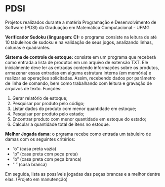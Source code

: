 # PDSI
Projetos realizados durante a matéria Programação e Desenvolvimento de Software (PDSI) da Graduação em Matemática Computacional - UFMG


<b>Verificador Sudoku (linguagem: C):</b> o programa consiste na leitura de até 10 tabuleiros de sudoku e na validação de seus jogos, analizando linhas, colunas e quadrantes.

<b>Sistema de controle de estoque:</b> consiste em um programa que receberá como entrada a lista de produtos em um arquivo de extensão TXT. Ele inicialmente deve ler as entradas contendo informações sobre os produtos, armazenar essas entradas em alguma estrutura interna (em memória) e realizar as operações solicitadas. Assim, recebendo dados por parâmetro de linha de comando, bem como trabalhando com leitura e gravação de arquivos de texto.
  Funções:
  <ol>
    <li>Gerar relatório de estoque;</li>
    <li>Pesquisar por produto pelo código;</li>
    <li>Listar dados do produto com menor quantidade em estoque;</li>
    <li>Pesquisar por produto pelo estado;</li>
    <li>Encontrar produto com menor quantidade em estoque do estado;</li>
    <li>Calcular a quantidade total de itens no estoque.</li>
  </ol>

<b>Melhor Jogada dama:</b> o prgrama recebe como entrada um tabuleiro de damas com os seguintes critérios:
<ul>
  <li>“o” (casa preta vazia)</li>
  <li>“p” (casa preta com peça preta)</li>
  <li>“b” (casa preta com peça branca)</li>
  <li>“ ” (casa branca)</li>
</ul>
Em seguida, lista as possíveis jogadas das peças brancas e a melhor dentre elas. (Projeto em manutenção)
